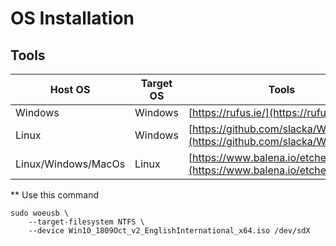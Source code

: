 # OS Installation

## Tools

| Host OS             | Target OS | Tools                                                                  |
| ------------------- | --------- | ---------------------------------------------------------------------- |
| Windows             | Windows   | [https://rufus.ie/](https://rufus.ie/)                                 |
| Linux               | Windows   | [https://github.com/slacka/WoeUSB](https://github.com/slacka/WoeUSB)** |
| Linux/Windows/MacOs | Linux     | [https://www.balena.io/etcher/](https://www.balena.io/etcher/)         |

** Use this command 

```
sudo woeusb \
    --target-filesystem NTFS \
    --device Win10_1809Oct_v2_EnglishInternational_x64.iso /dev/sdX
```
